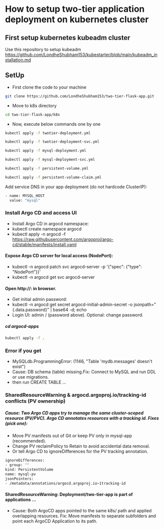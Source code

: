 # How to setup two-tier application deployment on kubernetes cluster
## First setup kubernetes kubeadm cluster
Use this repository to setup kubeadm https://github.com/LondheShubham153/kubestarter/blob/main/kubeadm_installation.md

## SetUp
- First clone the code to your machine
```bash
git clone https://github.com/LondheShubham153/two-tier-flask-app.git
```
- Move to k8s directory
```bash
cd two-tier-flask-app/k8s
```
- Now, execute below commands one by one
```bash
kubectl apply -f twotier-deployment.yml
```
```bash
kubectl apply -f twotier-deployment-svc.yml
```
```bash
kubectl apply -f mysql-deployment.yml
```
```bash
kubectl apply -f mysql-deployment-svc.yml
```
```bash
kubectl apply -f persistent-volume.yml
```
```bash
kubectl apply -f persistent-volume-claim.yml
```
Add service DNS in your app deployment (do not hardcode ClusterIP):
```bash
- name: MYSQL_HOST
  value: "mysql"
```

### **Install Argo CD and access UI**
- Install Argo CD in argocd namespace:
- kubectl create namespace argocd
- kubectl apply -n argocd -f https://raw.githubusercontent.com/argoproj/argo-cd/stable/manifests/install.yaml

#### Expose Argo CD server for local access (NodePort):
- kubectl -n argocd patch svc argocd-server -p '{"spec": {"type": "NodePort"}}'
- kubectl -n argocd get svc argocd-server

#### Open http://<node-ip>:<nodeport> in browser.
- Get initial admin password:
- kubectl -n argocd get secret argocd-initial-admin-secret -o jsonpath="{.data.password}" | base64 -d; echo
- Login UI: admin / (password above). Optional: change password.

##### cd argocd-apps
```bash
kubectl apply -f .
```

### Error if you get
- MySQLdb.ProgrammingError: (1146, "Table 'mydb.messages' doesn't exist")
- Cause: DB schema (table) missing.Fix: Connect to MySQL and run DDL or use migrations.
- then run CREATE TABLE ...

### SharedResourceWarning & argocd.argoproj.io/tracking-id conflicts (PV ownership)
##### Cause: Two Argo CD apps try to manage the same cluster-scoped resource (PV/PVC). Argo CD annotates resources with a tracking id. Fixes (pick one):
- Move PV manifests out of Git or keep PV only in mysql-app (recommended).
- Change PV reclaimPolicy to Retain to avoid accidental data removal.
- Or tell Argo CD to ignoreDifferences for the PV tracking annotation.
```bash
ignoreDifferences:
- group: ""
kind: PersistentVolume
name: mysql-pv
jsonPointers:
- /metadata/annotations/argocd.argoproj.io~1tracking-id
```

#### SharedResourceWarning: Deployment/two-tier-app is part of applications ...
- Cause: Both ArgoCD apps pointed to the same k8s/ path and applied overlapping resources. Fix: Move manifests to separate subfolders and point each ArgoCD Application to its path.

